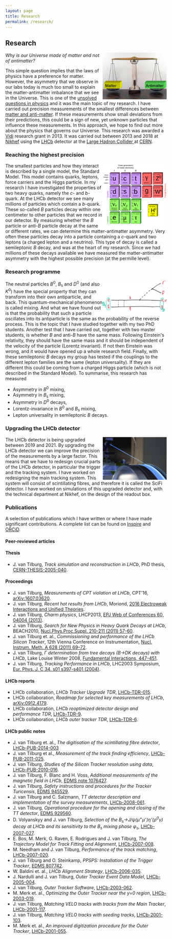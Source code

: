 ```yaml
---
layout: page
title: Research
permalink: /research/
---
```

## Research
<img src="/img/balance.png" width="200" align="right" alt=""/>
<p>
  <i>Why is our Universe made of matter and not of antimatter?</i>
</p>
<p>
This simple question implies that the laws of physics have a preference for matter. 
However, the asymmetry that we observe
in our labs today is much too small to explain the matter-antimatter imbalance that we see in the Universe.
This is one of the <a href="https://en.wikipedia.org/wiki/List_of_unsolved_problems_in_physics">unsolved questions in physics</a> and it was the 
main topic of my research.
I have carried out precision measurements of the smallest differences 
between <a href="http://lhcb-public.web.cern.ch/lhcb-public/en/Physics/Antimatter-en.html">matter and anti-matter</a>.
If these measurements show small deviations from their 
predictions, this could be a sign of new, yet unknown particles
that influence these measurements. In this approach, we hope to find out more about the physics that governs our Universe.
This research was awarded a
<a href="http://www.nwo.nl/en/funding/our-funding-instruments/nwo/innovational-research-incentives-scheme/vidi/index.html">Vidi</a> research grant in 2013. 
It was carried out between 2013 and 2018 at <a href="https://www.nikhef.nl">Nikhef</a> using the <a href="http://lhcb-public.web.cern.ch/lhcb-public/">LHCb</a> detector at the 
<a href="http://lhc.web.cern.ch/lhc/">Large Hadron Collider </a> at <a href="http://public.web.cern.ch/public/">CERN</a>.
</p>

### Reaching the highest precision
<p>
<a href="/img/SM.png"><img src="/img/SM.png" width="200" align="right" alt=""/></a>
The smallest particles and how they interact is described by a single model, the Standard Model. This model contains quarks, leptons, force carriers and the Higgs particle. In my research I have investigated the properties of two heavy quarks, namely the <i>c</i>- and <i>b</i>-quark.
At the LHCb detector we see many millions of particles which contain a <i>b</i>-quark. These so-called <i>B</i> particles decay within one centimeter to other particles that we record in our detector. By measuring whether the <i>B</i> particle or anti-<i>B</i> particle decay at the same or different rates, we can determine this matter-antimatter asymmetry. Very often these particles decay into a particle containing a <i>c</i>-quark and two leptons (a charged lepton and a neutrino). This type of decay is called a semileptonic <i>B</i> decay, and was at the heart of my research. Since we had millions of these decays available we have measured the matter-antimatter asymmetry with the highest possible precision (at the permille level).
</p>

### Research programme
<p>
<a href="/img/sl_scan_trans.gif"><img src="/img/sl_scan_trans.gif" width="200" align="right" alt=""/></a>
The neutral particles <i>B</i><sup>0</sup>, <i>B</i><sub>s</sub> and <i>D</i><sup>0</sup> 
(and also <i>K</i><sup>0</sup>) have the special property that they can transform into 
their own antiparticle, and back. This quantum-mechanical phenomenon is called mixing. 
And what we have found out is that the probability that such a particle oscillates 
into its antiparticle is the same as the probability of the reverse process. This is 
the topic that I have studied together with my two PhD students. Another test that I 
have carried out, together with two master students, is whether <i>B</i> 
and anti-<i>B</i> have the same mass. Following Einstein's relativity, 
they should have the same mass and it should be independent of the velocity of the 
particle (Lorentz invariant). If not then Einstein was wrong, and it would have opened up a 
whole research field. Finally, with these semileptonic <i>B</i> decays my group has tested if the 
couplings to the different lepton families are the same (lepton universality). If they 
are different this could be coming from a charged Higgs particle (which is not 
described in the Standard Model). To summarise, this research has measured
        <ul>
                <li>Asymmetry in <i>B</i><sup>0</sup> mixing,</li>
                <li>Asymmetry in <i>B</i><sub>s</sub> mixing,</li>
                <li>Asymmetry in <i>D</i><sup>0</sup> decays,</li>
                <li>Lorentz-invariance in <i>B</i><sup>0</sup> and <i>B</i><sub>s</sub> mixing,</li>
                <li>Lepton universality in semileptonic <i>B</i> decays.</li>
          </ul>
</p>

### Upgrading the LHCb detector
<p>
<a href="/img/SciFi.jpg"><img src="/img/SciFi.jpg" width="200" align="right" alt=""/></a>
The LHCb detector is being upgraded between 2019 and 2021. By upgrading the LHCb detector we can improve the precision 
of the measurements by a large factor. This means that we
have to redesign crucial parts of the LHCb detector, in particular the trigger and the tracking system. I have worked
on redesigning the main tracking system. This system will consist of scintillating fibres, and therefore it is called
the SciFi detector. I have worked on simulations of this upgraded detector and, with the technical department at Nikhef, on the design of the 
readout box.
</p>

### Publications
<p>
A selection of publications which I have written or where I have made significant contributions. A complete list can be found 
on <a href="https://inspirehep.net/authors/1070629">Inspire</a> and <a href="https://orcid.org/0000-0003-2655-8742">ORCiD</a>.
</p>

#### Peer-reviewed articles
<p>
      <!--ul>
                  <li> LHCb collaboration, <i>Measurement of D<sub>s</sub><sup>&pm;</sup> production asymmetry in pp collisions at &Sqrt;s=7 and 8 TeV</i>, <a href="https://arxiv.org/abs/1805.09869">JHEP 08 (2018) 008</a>.
                  <li>LHCb OT group, <i>Improved performance of the LHCb Outer Tracker in LHC Run 2</i>, <a href="https://arxiv.org/abs/1708.00819">J. Instrum. 12 (2017) P11016</a>.
                  <li>LHCb collaboration, <i>Measurement of CP violation in B<sup>0</sup>&rarr;J/&psi;K<sub>S</sub> and B0&rarr;&psi;(2S)K<sub>S</sub> decays</i>, <a href="https://arxiv.org/abs/1709.03944">JHEP 11 (2017) 170</a>.
                  <li>LHCb collaboration, <i>Measurement of the CP asymmetry in B<sub>s</sub> mixing</i>, <a href="http://arxiv.org/abs/1605.09768">Phys. Rev. Lett. 117 (2016) 061803</a>.
                  <li>LHCb collaboration, <i>Search for violations of Lorentz invariance and CPT symmetry in B<sup>0</sup><sub>(s)</sub> mixing</i>, <a href="http://arxiv.org/abs/1603.04804">Phys. Rev. Lett. 116 (2016) 241601</a>.
                  <li>LHCb collaboration, <i>Measurement of the ratio of branching fractions B(B<sup>0</sup>&rarr;D<sup>*-</sup>&tau;<sup>+</sup>&nu;)/B(B<sup>0</sup>&rarr;D<sup>*-</sup>&mu;<sup>+</sup>&nu;)</i> , <a href="http://arxiv.org/abs/1506.08614">Phys. Rev. Lett. 115 (2015) 111803</a>.
                  <li>LHCb collaboration, <i>A precise measurement of the B<sup>0</sup> meson oscillation frequency</i>, <a href="https://cds.cern.ch/record/2038142">LHCb-CONF-2015-003</a> and <a href="http://arxiv.org/abs/1604.03475">EPJC 76 (2016) 1</a>.</li>
                  <li>LHCb collaboration, <i>Measurement of CP violation in B<sup>0</sup>&rarr;J/&psi;K<sub>S</sub></i>, <a href="https://arxiv.org/abs/1503.07089">Phys. Rev. Lett. 115 (2015) 031601</a>.
                  <li>LHCb collaboration, <i>Measurement of indirect CP asymmetries in D<sup>0</sup>&rarr;KK and D<sup>0</sup>&rarr;&pi;&pi; decays</i>, <a href="http://arxiv.org/abs/1501.06777">JHEP 04 (2015) 043</a>.</li>
                  <li>LHCb collaboration, <i>LHCb detector performance</i>, <a href="http://arxiv.org/abs/1412.6352">Int. J. Mod. Phys. A 30, 1530022 (2015)</a>.</li>
                  <li>LHCb collaboration, <i>Measurement of the semileptonic CP asymmetry in B<sup>0</sup>–B<sup>0</sup> mixing</i>, <a href="http://arxiv.org/abs/1409.8586">Phys. Rev. Lett. 114 (2015) 041601</a>.</li>
                  <li>J. van Tilburg and M. van Veghel, <i>Status and prospects for CPT and Lorentz invariance violation searches in neutral meson mixing</i>, <a href="http://arxiv.org/abs/1407.1269">Phys. Lett B742 (2015) 236</a>.</li>
                  <li>LHCb collaboration, <i>Measurement of the track reconstruction efficiency at LHCb</i>, <a href="http://arxiv.org/abs/1408.1251">JINST 10 (2015) P02007</a></li>
                   <li>LHCb collaboration, <i>Measurement of CP asymmetry in D<sup>0</sup>&rarr;KK and D<sup>0</sup>&rarr;&pi;&pi; decays</i>, <a href="http://arxiv.org/abs/1405.2797">JHEP 07 (2014) 014</a>.</li>
                  <li>LHCb VELO Group, <i>Performance of the LHCb vertex locator</i>, <a href="http://arxiv.org/abs/1405.7808">JINST 9 (2014) P09007</a>.</li>
                  <li>LHCb collaboration, <i>Search for direct CP violation in D<sup>0</sup>&rarr;h<sup>−</sup>h<sup>+</sup> modes using semileptonic B decays</i>, <a href="http://arxiv.org/abs/1303.2614">Phys. Lett. B 723 (2013) 33-43</a></li>
                <li>LHCb collaboration, <i>Search for the rare decays B<sub>s</sub>&rarr;&mu;&mu; and B<sub>d</sub>&rarr;&mu;&mu;</i>, <a href="http://arxiv.org/abs/1103.2465">Phys.Lett. B 699 (2011) 330-340</a>.</li>
                          <li>LHCb collaboration, <i>The LHCb Detector at the LHC</i>, <a href="http://dx.doi.org/10.1088/1748-0221/3/08/S08005">JINST 3 (2008) S08005</a>.</li>
</ul-->
</p>


#### Thesis
<p>
      <ul>
                  <li>J. van Tilburg, <i>Track simulation and reconstruction in LHCb</i>, PhD thesis, <a href="http://inspirehep.net/record/692288">CERN-THESIS-2005-040</a>.</li>
          </ul>
</p>

#### Proceedings
<p>
      <ul>
                  <li>J. van Tilburg, <i>Measurements of CPT violation at LHCb</i>, CPT'16, <a href="https://arxiv.org/abs/1607.03620">arXiv:1607.03620</a>.</li>
                  <li>J. van Tilburg, <i>Recent hot results from LHCb</i>, Moriond, <a href="http://moriond.in2p3.fr/Proceedings/2016/Moriond_EW_2016.pdf">2016 Electroweak Interactions and Unified Theories</a>.</li>
                  <li>J. van Tilburg, <i>Charm physics</i>, LHCP2013, <a href="http://dx.doi.org/10.1051/epjconf/20136004004">EPJ Web of Conferences 60, 04004 (2013)</a>.</li>
                  <li>J. van Tilburg, <i>Search for New Physics in Heavy Quark Decays at LHCb</i>, BEACH2010, <a href="http://dx.doi.org/10.1016/j.nuclphysbps.2010.12.046">Nucl.Phys.Proc.Suppl. 210-211 (2011) 57-60</a>.</li>
                  <li>J. van Tilburg et. al., <i>Commissioning and performance of the LHCb Silicon Tracker</i>, 12th Vienna Conference on Instrumentation, <a href="http://dx.doi.org/10.1016/j.nima.2010.06.286">Nucl. Instrum. Meth. A 628 (2011) 69–72</a>.</li>
                  <li>J. van Tilburg, <i>Γ determination from tree decays (B→DK decays) with LHCb</i>, Lake Louise Winter 2008, <a href="http://dx.doi.org/10.1142/9789812776105_0054">Fundamental Interactions, 447-451</a>.</li>
                  <li>J. van Tilburg, <i>Tracking Performance in LHCb</i>, LHC2003 Symposium, <a href="http://dx.doi.org/10.1140/epjcd/s2004-04-041-7">Eur. Phys. J. C  34, s01 s397-s401 (2004)</a>.</li>
          </ul>
</p>

#### LHCb reports
<p>
      <ul>
                  <li>LHCb collaboration, <i>LHCb Tracker Upgrade TDR</i>, <a href="https://cds.cern.ch/record/1647400">LHCb-TDR-015</a>.</li>
                  <li>LHCb collaboration, <i>Roadmap for selected key measurements of LHCb</i>, <a href="http://arxiv.org/abs/0912.4179">arXiv:0912.4179</a>.</li>
                  <li>LHCb collaboration, <i>LHCb reoptimized detector design and performance TDR</i>, <a href="https://cds.cern.ch/record/630827">LHCb-TDR-9</a>.</li>
                  <li>LHCb collaboration, <i>LHCb outer tracker TDR</i>, <a href="https://cds.cern.ch/record/519146">LHCb-TDR-6</a>.</li>
          </ul>
</p>

#### LHCb public notes

<p>
      <ul>
                  <li>J. van Tilburg et. al., <i>The digitisation of the scintillating fibre detector</i>, <a href="https://cds.cern.ch/record/1641930">LHCb-PUB-2014-003</a></li>
                  <li>J. van Tilburg et al., <i>Measurement of the track finding efficiency</i>, <a href="https://cds.cern.ch/record/1402577">LHCb-PUB-2011-025</a>.</li>
                  <li>J. van Tilburg, <i>Studies of the Silicon Tracker resolution using data</i>, <a href="https://cds.cern.ch/record/1286299">LHCb-PUB-2010-016</a>.</li>
                  <li>J. van Tilburg, F. Blanc and H. Voss, <i>Additional measurements of the magnetic field in LHCb</i>, <a href="https://edms.cern.ch/document/1076427">EDMS note 1076427</a>.</li>
                  <li>J. van Tilburg, <i>Safety instructions and procedures for the Tracker Turicensis</i>, <a href="https://edms.cern.ch/document/945529">EDMS 945529</a>.</li>
                  <li>J. van Tilburg and C. Salzmann, <i>TT detector description and implementation of the survey measurements</i>, <a href="https://cds.cern.ch/record/1140703">LHCb-2008-061</a>.</li>
                  <li>J. van Tilburg, <i>Operational procedure for the opening and closing of the TT detector</i>, <a href="https://edms.cern.ch/document/929560">EDMS 929560</a>.</li>
                  <li>D. Volyanskyy and J. van Tilburg, <i>Selection of the B<sub>s</sub>→J/ψ(μ<sup>+</sup>μ<sup>-</sup>)η’(ρ<sup>0</sup>γ) decay at LHCb and its sensitivity to the B<sub>s</sub> mixing phase φ<sub>s</sub></i>, <a href="https://cds.cern.ch/record/1026902">LHCb-2007-027</a>.</li>
                  <li>E. Bos, M. Merk, G. Raven, E. Rodrigues and J. van Tilburg, <i>The Trajectory Model for Track Fitting and Alignment</i>, <a href="https://cds.cern.ch/record/1025826">LHCb-2007-008</a>.</li>
                  <li>M. Needham and J. van Tilburg, <i>Performance of the track matching</i>, <a href="https://cds.cern.ch/record/1020304">LHCb-2007-020</a>.</li>
                  <li>J. van Tilburg and O. Steinkamp, <i>PPSPS: Installation of the Trigger Tracker</i>, <a href="https://edms.cern.ch/document/807742">EDMS 807742</a>.</li>
                  <li>W. Baldini et. al., <i>LHCb Alignment Strategy</i>, <a href="https://cds.cern.ch/record/964804">LHCb-2006-035</a>.</li>
                  <li>J. Nardulli and J. van Tilburg, <i>Outer Tracker Event Data Model</i>, <a href="https://cds.cern.ch/record/815742">LHCb-2005-004</a>.</li>
                  <li>J. van Tilburg, <i>Outer Tracker Software</i>, <a href="https://cds.cern.ch/record/684709">LHCb-2003-062</a>.</li>
                  <li>M. Merk et. al., <i>Optimizing the Outer Tracker near the y=0 region</i>, <a href="">LHCb-2003-019</a>.</li>
                  <li>J. van Tilburg, <i>Matching VELO tracks with tracks from the Main Tracker</i>, <a href="https://cds.cern.ch/record/684666">LHCb-2001-117</a>.</li>
                  <li>J. van Tilburg, <i>Matching VELO tracks with seeding tracks</i>, <a href="https://cds.cern.ch/record/691686">LHCb-2001-103</a>.</li>
                  <li>M. Merk et. al., <i>An improved digitization procedure for the Outer Tracker</i>, <a href="http://inspirehep.net/record/929062">LHCb-2001-055</a>.</li>
          </ul>
</p>

